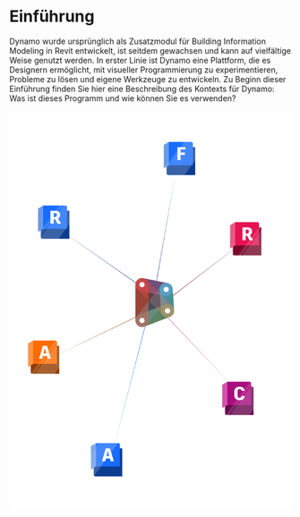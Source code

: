 # Einführung

Dynamo wurde ursprünglich als Zusatzmodul für Building Information Modeling in Revit entwickelt, ist seitdem gewachsen und kann auf vielfältige Weise genutzt werden. In erster Linie ist Dynamo eine Plattform, die es Designern ermöglicht, mit visueller Programmierung zu experimentieren, Probleme zu lösen und eigene Werkzeuge zu entwickeln. Zu Beginn dieser Einführung finden Sie hier eine Beschreibung des Kontexts für Dynamo: Was ist dieses Programm und wie können Sie es verwenden?

![Dynamo-Ökosystem](./images/introdynamocover.jpg)
